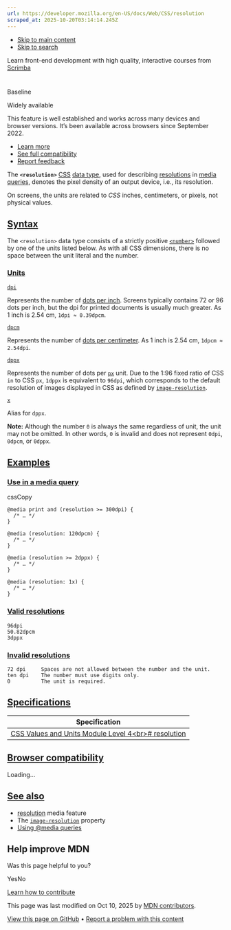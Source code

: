 ```yaml
---
url: https://developer.mozilla.org/en-US/docs/Web/CSS/resolution
scraped_at: 2025-10-20T03:14:14.245Z
---
```


- [Skip to main content](https://developer.mozilla.org/en-US/docs/Web/CSS/resolution#content)
- [Skip to search](https://developer.mozilla.org/en-US/docs/Web/CSS/resolution#search)

Learn front-end development with high quality, interactive courses
from
[Scrimba](https://scrimba.com/learn/frontend?via=mdn)

# <resolution>


Baseline

Widely available


This feature is well established and works across many devices and browser versions. It’s been available across browsers since ⁨September 2022⁩.


- [Learn more](https://developer.mozilla.org/en-US/docs/Glossary/Baseline/Compatibility)
- [See full compatibility](https://developer.mozilla.org/en-US/docs/Web/CSS/resolution#browser_compatibility)
- [Report feedback](https://survey.alchemer.com/s3/7634825/MDN-baseline-feedback?page=%2Fen-US%2Fdocs%2FWeb%2FCSS%2Fresolution&level=high)

The **`<resolution>`** [CSS](https://developer.mozilla.org/en-US/docs/Web/CSS) [data type](https://developer.mozilla.org/en-US/docs/Web/CSS/CSS_values_and_units/CSS_data_types), used for describing [resolutions](https://developer.mozilla.org/en-US/docs/Web/CSS/@media/resolution) in [media queries](https://developer.mozilla.org/en-US/docs/Web/CSS/CSS_media_queries), denotes the pixel density of an output device, i.e., its resolution.

On screens, the units are related to _CSS_ inches, centimeters, or pixels, not physical values.

## [Syntax](https://developer.mozilla.org/en-US/docs/Web/CSS/resolution\#syntax)

The `<resolution>` data type consists of a strictly positive [`<number>`](https://developer.mozilla.org/en-US/docs/Web/CSS/number) followed by one of the units listed below. As with all CSS dimensions, there is no space between the unit literal and the number.

### [Units](https://developer.mozilla.org/en-US/docs/Web/CSS/resolution\#units)

[`dpi`](https://developer.mozilla.org/en-US/docs/Web/CSS/resolution#dpi)

Represents the number of [dots per inch](https://en.wikipedia.org/wiki/Dots_per_inch). Screens typically contains 72 or 96 dots per inch, but the dpi for printed documents is usually much greater. As 1 inch is 2.54 cm, `1dpi ≈ 0.39dpcm`.

[`dpcm`](https://developer.mozilla.org/en-US/docs/Web/CSS/resolution#dpcm)

Represents the number of [dots per centimeter](https://en.wikipedia.org/wiki/Dots_per_inch). As 1 inch is 2.54 cm, `1dpcm ≈ 2.54dpi`.

[`dppx`](https://developer.mozilla.org/en-US/docs/Web/CSS/resolution#dppx)

Represents the number of dots per [`px`](https://developer.mozilla.org/en-US/docs/Web/CSS/length#px) unit. Due to the 1:96 fixed ratio of CSS `in` to CSS `px`, `1dppx` is equivalent to `96dpi`, which corresponds to the default resolution of images displayed in CSS as defined by [`image-resolution`](https://developer.mozilla.org/en-US/docs/Web/CSS/image-resolution).

[`x`](https://developer.mozilla.org/en-US/docs/Web/CSS/resolution#x)

Alias for `dppx`.

**Note:**
Although the number `0` is always the same regardless of unit, the unit may not be omitted. In other words, `0` is invalid and does not represent `0dpi`, `0dpcm`, or `0dppx`.

## [Examples](https://developer.mozilla.org/en-US/docs/Web/CSS/resolution\#examples)

### [Use in a media query](https://developer.mozilla.org/en-US/docs/Web/CSS/resolution\#use_in_a_media_query)

cssCopy

```
@media print and (resolution >= 300dpi) {
  /* … */
}

@media (resolution: 120dpcm) {
  /* … */
}

@media (resolution >= 2dppx) {
  /* … */
}

@media (resolution: 1x) {
  /* … */
}

```

### [Valid resolutions](https://developer.mozilla.org/en-US/docs/Web/CSS/resolution\#valid_resolutions)

```
96dpi
50.82dpcm
3dppx

```

### [Invalid resolutions](https://developer.mozilla.org/en-US/docs/Web/CSS/resolution\#invalid_resolutions)

```
72 dpi     Spaces are not allowed between the number and the unit.
ten dpi    The number must use digits only.
0          The unit is required.

```

## [Specifications](https://developer.mozilla.org/en-US/docs/Web/CSS/resolution\#specifications)

| Specification |
| --- |
| [CSS Values and Units Module Level 4\<br>\# resolution](https://drafts.csswg.org/css-values/#resolution) |

## [Browser compatibility](https://developer.mozilla.org/en-US/docs/Web/CSS/resolution\#browser_compatibility)

Loading…

## [See also](https://developer.mozilla.org/en-US/docs/Web/CSS/resolution\#see_also)

- [resolution](https://developer.mozilla.org/en-US/docs/Web/CSS/@media/resolution) media feature
- The [`image-resolution`](https://developer.mozilla.org/en-US/docs/Web/CSS/image-resolution) property
- [Using @media queries](https://developer.mozilla.org/en-US/docs/Web/CSS/CSS_media_queries/Using_media_queries)

## Help improve MDN

Was this page helpful to you?

YesNo

[Learn how to contribute](https://developer.mozilla.org/en-US/docs/MDN/Community/Getting_started)

This page was last modified on ⁨Oct 10, 2025⁩ by [MDN contributors](https://developer.mozilla.org/en-US/docs/Web/CSS/resolution/contributors.txt).


[View this page on GitHub](https://github.com/mdn/content/blob/main/files/en-us/web/css/resolution/index.md?plain=1 "Folder: ⁨en-us/web/css/resolution⁩ (Opens in a new tab)") • [Report a problem with this content](https://github.com/mdn/content/issues/new?template=page-report.yml&mdn-url=https%3A%2F%2Fdeveloper.mozilla.org%2Fen-US%2Fdocs%2FWeb%2FCSS%2Fresolution&metadata=%3C%21--+Do+not+make+changes+below+this+line+--%3E%0A%3Cdetails%3E%0A%3Csummary%3EPage+report+details%3C%2Fsummary%3E%0A%0A*+Folder%3A+%60en-us%2Fweb%2Fcss%2Fresolution%60%0A*+MDN+URL%3A+https%3A%2F%2Fdeveloper.mozilla.org%2Fen-US%2Fdocs%2FWeb%2FCSS%2Fresolution%0A*+GitHub+URL%3A+https%3A%2F%2Fgithub.com%2Fmdn%2Fcontent%2Fblob%2Fmain%2Ffiles%2Fen-us%2Fweb%2Fcss%2Fresolution%2Findex.md%0A*+Last+commit%3A+https%3A%2F%2Fgithub.com%2Fmdn%2Fcontent%2Fcommit%2F70285e396b5c97675e90b85d573be42078e0168e%0A*+Document+last+modified%3A+2025-10-10T12%3A00%3A42.000Z%0A%0A%3C%2Fdetails%3E "This will take you to GitHub to file a new issue.")